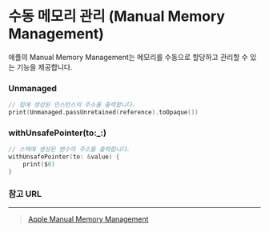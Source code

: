 # 수동 메모리 관리 (Manual Memory Management)

애플의 Manual Memory Management는 메모리를 수동으로 할당하고 관리할 수 있는 기능을 제공합니다.

### Unmanaged

```swift
// 힙에 생성된 인스턴스의 주소를 출력합니다.
print(Unmanaged.passUnretained(reference).toOpaque())
```

### withUnsafePointer(to:_:)

```swift
// 스택에 생성된 변수의 주소를 출력합니다.
withUnsafePointer(to: &value) {
    print($0)
}
```

### 참고 URL

---

>[Apple Manual Memory Management](https://developer.apple.com/documentation/swift/swift_standard_library/manual_memory_management)
